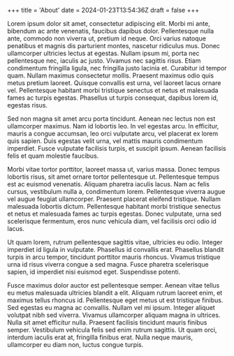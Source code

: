 +++
title = 'About'
date = 2024-01-23T13:54:36Z
draft = false
+++

Lorem ipsum dolor sit amet, consectetur adipiscing elit. Morbi mi ante, bibendum ac ante venenatis, faucibus dapibus dolor. Pellentesque nulla ante, commodo non viverra ut, pretium id neque. Orci varius natoque penatibus et magnis dis parturient montes, nascetur ridiculus mus. Donec ullamcorper ultricies lectus at egestas. Nullam ipsum mi, porta nec pellentesque nec, iaculis ac justo. Vivamus nec sagittis risus. Etiam condimentum fringilla ligula, nec fringilla justo lacinia et. Curabitur id tempor quam. Nullam maximus consectetur mollis. Praesent maximus odio quis metus pretium laoreet. Quisque convallis est urna, vel laoreet lacus ornare vel. Pellentesque habitant morbi tristique senectus et netus et malesuada fames ac turpis egestas. Phasellus ut turpis consequat, dapibus lorem id, egestas risus.

Sed non magna sit amet arcu porta tincidunt. Aenean nec lectus non est ullamcorper maximus. Nam id lobortis leo. In vel egestas arcu. In efficitur, mauris a congue accumsan, leo orci vulputate arcu, vel placerat ex lorem quis sapien. Duis egestas velit urna, vel mattis mauris condimentum imperdiet. Fusce vulputate facilisis turpis, et suscipit ipsum. Aenean facilisis felis et quam molestie faucibus.

Morbi vitae tortor porttitor, laoreet massa ut, varius massa. Donec tempus lobortis risus, sit amet ornare tortor pellentesque ut. Pellentesque tempus est ac euismod venenatis. Aliquam pharetra iaculis lacus. Nam ac felis cursus, vestibulum nulla a, condimentum lorem. Pellentesque viverra augue vel augue feugiat ullamcorper. Praesent placerat eleifend tristique. Nullam malesuada lobortis dictum. Pellentesque habitant morbi tristique senectus et netus et malesuada fames ac turpis egestas. Donec vulputate, urna sed scelerisque fermentum, eros nunc vehicula diam, vel facilisis orci odio id lacus.

Ut quam lorem, rutrum pellentesque sagittis vitae, ultricies eu odio. Integer imperdiet id ligula in vulputate. Phasellus id convallis erat. Phasellus blandit turpis in arcu tempor, tincidunt porttitor mauris rhoncus. Vivamus tristique urna id risus viverra congue a sed magna. Fusce pharetra scelerisque sapien, id imperdiet nisi euismod eget. Suspendisse potenti.

Fusce maximus dolor auctor est pellentesque semper. Aenean vitae tellus eu metus malesuada ultricies blandit a elit. Aliquam rutrum laoreet enim, et maximus tellus rhoncus id. Pellentesque eget metus ut est tristique finibus. Sed egestas eu magna ac convallis. Nullam vel mi ipsum. Integer aliquet volutpat nibh sed viverra. Vivamus ullamcorper aliquam magna in ultrices. Nulla sit amet efficitur nulla. Praesent facilisis tincidunt mauris finibus semper. Vestibulum vehicula felis sed enim rutrum sagittis. Ut quam orci, interdum iaculis erat at, fringilla finibus erat. Nulla neque mauris, ullamcorper eu diam non, luctus congue turpis.
